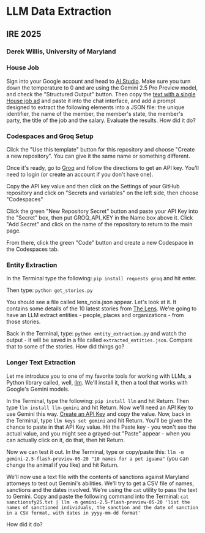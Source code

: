 # LLM Data Extraction
## IRE 2025
### Derek Willis, University of Maryland

### House Job

Sign into your Google account and head to [AI Studio](https://aistudio.google.com/prompts/new_chat). Make sure you turn down the temperature to 0 and are using the Gemini 2.5 Pro Preview model, and check the "Structured Output" button. Then copy the [text with a single House job ad](https://raw.githubusercontent.com/dwillis/ire25-llm-extraction/refs/heads/main/house_job.txt) and paste it into the chat interface, and add a prompt designed to extract the following elements into a JSON file: the unique identifier, the name of the member, the member's state, the member's party, the title of the job and the salary. Evaluate the results. How did it do?

### Codespaces and Groq Setup

Click the "Use this template" button for this repository and choose "Create a new repository". You can give it the same name or something different.

Once it's ready, go to [Groq](https://console.groq.com/keys) and follow the directions to get an API key. You'll need to login (or create an account if you don't have one).

Copy the API key value and then click on the Settings of your GitHub repository and click on "Secrets and variables" on the left side, then choose "Codespaces"

Click the green "New Repository Secret" button and paste your API Key into the "Secret" box, then put GROQ_API_KEY in the Name box above it. Click "Add Secret" and click on the name of the repository to return to the main page.

From there, click the green "Code" button and create a new Codespace in the Codespaces tab.

### Entity Extraction

In the Terminal type the following: `pip install requests groq` and hit enter.

Then type: `python get_stories.py`

You should see a file called lens_nola.json appear. Let's look at it. It contains some details of the 10 latest stories from [The Lens](https://thelensnola.org/). We're going to have an LLM extract entities - people, places and organizations - from those stories.

Back in the Terminal, type: `python entity_extraction.py` and watch the output - it will be saved in a file called `extracted_entities.json`. Compare that to some of the stories. How did things go?

### Longer Text Extraction

Let me introduce you to one of my favorite tools for working with LLMs, a Python library called, well, [llm](https://llm.datasette.io/en/stable/). We'll install it, then a tool that works with Google's Gemini models.

In the Terminal, type the following: `pip install llm` and hit Return. Then type `llm install llm-gemini` and hit Return. Now we'll need an API Key to use Gemini this way. [Create an API Key](https://aistudio.google.com/u/4/apikey) and copy the value. Now, back in the Terminal, type `llm keys set gemini` and hit Return. You'll be given the chance to paste in that API Key value. Hit the Paste key - you won't see the actual value, and you might see a grayed-out "Paste" appear - when you can actually click on it, do that, then hit Return.

Now we can test it out. In the Terminal, type or copy/paste this: `llm -m gemini-2.5-flash-preview-05-20 "10 names for a pet iguana"` (you can change the animal if you like) and hit Return.

We'll now use a text file with the contents of sanctions against Maryland attorneys to test out Gemini's abilities. We'll try to get a CSV file of names, sanctions and the dates involved. We're using the `cat` utility to pass the text to Gemini. Copy and paste the following command into the Terminal: `cat sanctionsfy25.txt | llm -m gemini-2.5-flash-preview-05-20 'list the names of sanctioned individuals, the sanction and the date of sanction in a CSV format, with dates in yyyy-mm-dd format'`

How did it do?


